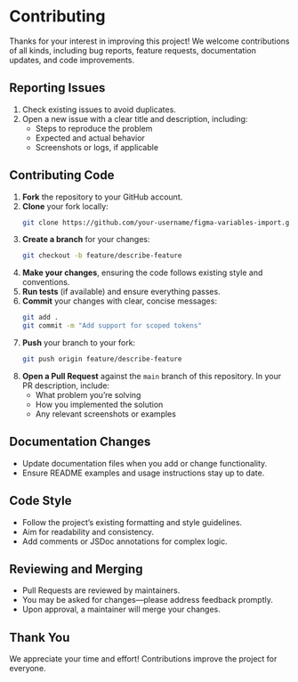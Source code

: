 # Contributing

Thanks for your interest in improving this project! We welcome contributions of all kinds, including bug reports, feature requests, documentation updates, and code improvements.

## Reporting Issues

1. Check existing issues to avoid duplicates.
2. Open a new issue with a clear title and description, including:
    - Steps to reproduce the problem
    - Expected and actual behavior
    - Screenshots or logs, if applicable

## Contributing Code

1. **Fork** the repository to your GitHub account.
2. **Clone** your fork locally:
    ```bash
    git clone https://github.com/your-username/figma-variables-import.git
    ```
3. **Create a branch** for your changes:
    ```bash
    git checkout -b feature/describe-feature
    ```
4. **Make your changes**, ensuring the code follows existing style and conventions.
5. **Run tests** (if available) and ensure everything passes.
6. **Commit** your changes with clear, concise messages:
    ```bash
    git add .
    git commit -m "Add support for scoped tokens"
    ```
7. **Push** your branch to your fork:
    ```bash
    git push origin feature/describe-feature
    ```
8. **Open a Pull Request** against the `main` branch of this repository. In your PR description, include:
    - What problem you’re solving
    - How you implemented the solution
    - Any relevant screenshots or examples

## Documentation Changes

-   Update documentation files when you add or change functionality.
-   Ensure README examples and usage instructions stay up to date.

## Code Style

-   Follow the project’s existing formatting and style guidelines.
-   Aim for readability and consistency.
-   Add comments or JSDoc annotations for complex logic.

## Reviewing and Merging

-   Pull Requests are reviewed by maintainers.
-   You may be asked for changes—please address feedback promptly.
-   Upon approval, a maintainer will merge your changes.

## Thank You

We appreciate your time and effort! Contributions improve the project for everyone.
